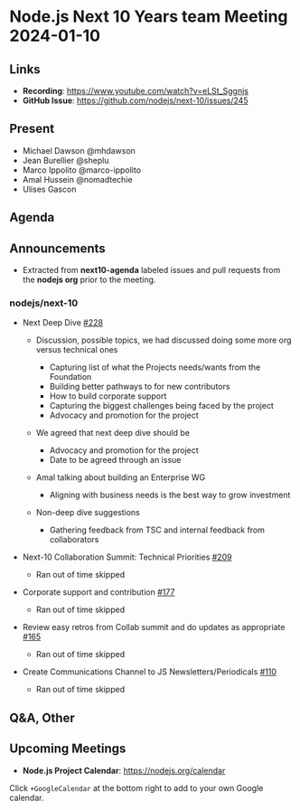 # Node.js  Next 10 Years team Meeting 2024-01-10

## Links

* **Recording**:  <https://www.youtube.com/watch?v=eLSt_Sggnjs>
* **GitHub Issue**: <https://github.com/nodejs/next-10/issues/245>

## Present

* Michael Dawson @mhdawson
* Jean Burellier @sheplu
* Marco Ippolito @marco-ippolito
* Amal Hussein @nomadtechie
* Ulises Gascon

## Agenda

## Announcements

* Extracted from **next10-agenda** labeled issues and pull requests from the **nodejs org** prior to the meeting.

### nodejs/next-10

* Next Deep Dive [#228](https://github.com/nodejs/next-10/issues/228)
  * Discussion, possible topics, we had discussed doing some more org versus technical ones
    * Capturing list of what the Projects needs/wants from the Foundation
    * Building better pathways to for new contributors
    * How to build corporate support
    * Capturing the biggest challenges being faced by the project
    * Advocacy and promotion for the project

  * We agreed that next deep dive should be
    * Advocacy and promotion for the project
    * Date to be agreed through an issue

  * Amal talking about building an Enterprise WG
    * Aligning with business needs is the best way to grow investment

  * Non-deep dive suggestions
    * Gathering feedback from TSC and internal feedback from collaborators

* Next-10 Collaboration Summit: Technical Priorities [#209](https://github.com/nodejs/next-10/issues/209)
  * Ran out of time skipped

* Corporate support and contribution [#177](https://github.com/nodejs/next-10/issues/177)
  * Ran out of time skipped

* Review easy retros from Collab summit and do updates as appropriate [#165](https://github.com/nodejs/next-10/issues/165)
  * Ran out of time skipped

* Create Communications Channel to JS Newsletters/Periodicals [#110](https://github.com/nodejs/next-10/issues/110)
  * Ran out of time skipped


## Q&A, Other

## Upcoming Meetings

* **Node.js Project Calendar**: <https://nodejs.org/calendar>

Click `+GoogleCalendar` at the bottom right to add to your own Google calendar.
